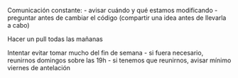 Comunicación constante:
    - avisar cuándo y qué estamos modificando
    - preguntar antes de cambiar el código (compartir una idea antes de llevarla a cabo)

Hacer un pull todas las mañanas

Intentar evitar tomar mucho del fin de semana
    - si fuera necesario, reunirnos domingos sobre las 19h
    - si tenemos que reunirnos, avisar mínimo viernes de antelación


